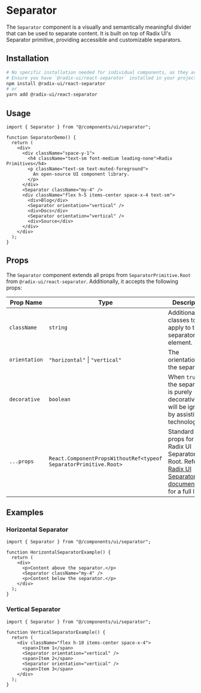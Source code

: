 # Separator

The `Separator` component is a visually and semantically meaningful divider that can be used to separate content. It is built on top of Radix UI's Separator primitive, providing accessible and customizable separators.

## Installation

```bash
# No specific installation needed for individual components, as they are part of the UI library.
# Ensure you have `@radix-ui/react-separator` installed in your project.
npm install @radix-ui/react-separator
# or
yarn add @radix-ui/react-separator
```

## Usage

```tsx
import { Separator } from "@/components/ui/separator";

function SeparatorDemo() {
  return (
    <div>
      <div className="space-y-1">
        <h4 className="text-sm font-medium leading-none">Radix Primitives</h4>
        <p className="text-sm text-muted-foreground">
          An open-source UI component library.
        </p>
      </div>
      <Separator className="my-4" />
      <div className="flex h-5 items-center space-x-4 text-sm">
        <div>Blog</div>
        <Separator orientation="vertical" />
        <div>Docs</div>
        <Separator orientation="vertical" />
        <div>Source</div>
      </div>
    </div>
  );
}
```

## Props

The `Separator` component extends all props from `SeparatorPrimitive.Root` from `@radix-ui/react-separator`. Additionally, it accepts the following props:

| Prop Name | Type | Description | Default |
|---|---|---|---|
| `className` | `string` | Additional CSS classes to apply to the separator element. | `""` |
| `orientation` | `"horizontal"` \| `"vertical"` | The orientation of the separator. | `"horizontal"` |
| `decorative` | `boolean` | When `true`, the separator is purely decorative and will be ignored by assistive technologies. | `true` |
| `...props` | `React.ComponentPropsWithoutRef<typeof SeparatorPrimitive.Root>` | Standard props for Radix UI Separator Root. Refer to [Radix UI Separator documentation](https://www.radix-ui.com/docs/primitives/components/separator#root) for a full list. |

## Examples

### Horizontal Separator

```tsx
import { Separator } from "@/components/ui/separator";

function HorizontalSeparatorExample() {
  return (
    <div>
      <p>Content above the separator.</p>
      <Separator className="my-4" />
      <p>Content below the separator.</p>
    </div>
  );
}
```

### Vertical Separator

```tsx
import { Separator } from "@/components/ui/separator";

function VerticalSeparatorExample() {
  return (
    <div className="flex h-10 items-center space-x-4">
      <span>Item 1</span>
      <Separator orientation="vertical" />
      <span>Item 2</span>
      <Separator orientation="vertical" />
      <span>Item 3</span>
    </div>
  );
}
```